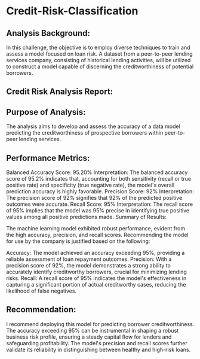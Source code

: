 # Credit-Risk-Classification

## Analysis Background:
In this challenge, the objective is to employ diverse techniques to train and assess a model focused on loan risk. A dataset from a peer-to-peer lending services company, consisting of historical lending activities, will be utilized to construct a model capable of discerning the creditworthiness of potential borrowers.

## Credit Risk Analysis Report:

## Purpose of Analysis:
The analysis aims to develop and assess the accuracy of a data model predicting the creditworthiness of prospective borrowers within peer-to-peer lending services.

## Performance Metrics:

Balanced Accuracy Score: 95.20%
Interpretation: The balanced accuracy score of 95.2% indicates that, accounting for both sensitivity (recall or true positive rate) and specificity (true negative rate), the model's overall prediction accuracy is highly favorable.
Precision Score: 92%
Interpretation: The precision score of 92% signifies that 92% of the predicted positive outcomes were accurate.
Recall Score: 95%
Interpretation: The recall score of 95% implies that the model was 95% precise in identifying true positive values among all positive predictions made.
Summary of Results:

The machine learning model exhibited robust performance, evident from the high accuracy, precision, and recall scores. Recommending the model for use by the company is justified based on the following:

Accuracy: The model achieved an accuracy exceeding 95%, providing a reliable assessment of loan repayment outcomes.
Precision: With a precision score of 92%, the model demonstrates a strong ability to accurately identify creditworthy borrowers, crucial for minimizing lending risks.
Recall: A recall score of 95% indicates the model's effectiveness in capturing a significant portion of actual creditworthy cases, reducing the likelihood of false negatives.

## Recommendation:

I recommend deploying this model for predicting borrower creditworthiness. The accuracy exceeding 95% can be instrumental in shaping a robust business risk profile, ensuring a steady capital flow for lenders and safeguarding profitability. The model's precision and recall scores further validate its reliability in distinguishing between healthy and high-risk loans.

